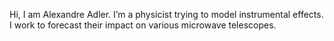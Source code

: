 Hi, I am Alexandre Adler. I’m a physicist trying to model instrumental effects.
I work to forecast their impact on various microwave telescopes. 

